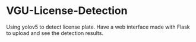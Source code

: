 # VGU-License-Detection
Using yolov5 to detect license plate.
Have a web interface made with Flask to upload and see the detection results.
